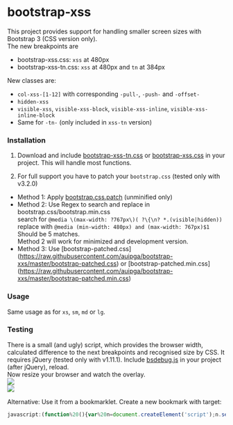 bootstrap-xss
=============

This project provides support for handling smaller screen sizes with Bootstrap 3 (CSS version only).<br>
The new breakpoints are
* bootstrap-xss.css: `xss` at 480px
* bootstrap-xss-tn.css: `xss` at 480px and `tn` at 384px

New classes are:
* `col-xss-[1-12]` with corresponding `-pull-`, `-push-` and `-offset-`
* `hidden-xss`
* `visible-xss`, `visible-xss-block`, `visible-xss-inline`, `visible-xss-inline-block`
* Same for `-tn-` (only included in `xss-tn` version)

### Installation

1. Download and include [bootstrap-xss-tn.css](https://raw.githubusercontent.com/auipga/bootstrap-xss/master/bootstrap-xss-tn.css) or [bootstrap-xss.css](https://raw.githubusercontent.com/auipga/bootstrap-xss/master/bootstrap-xss.css)  in your project. This will handle most functions.

2. For full support you have to patch your `bootstrap.css` (tested only with v3.2.0)
  * Method 1: Apply [bootstrap.css.patch](https://raw.githubusercontent.com/auipga/bootstrap-xss/master/bootstrap.css.patch) (unminified only)
  * Method 2: Use Regex to search and replace in bootstrap.css/bootstrap.min.css<br>
search for `@media \(max-width: ?767px\)( ?\{\n? *.(visible|hidden))`<br>
replace with `@media (min-width: 480px) and (max-width: 767px)$1`<br>
Should be 5 matches.<br>
Method 2 will work for minimized and development version.
  * Method 3: Use [bootstrap-patched.css] (https://raw.githubusercontent.com/auipga/bootstrap-xxs/master/bootstrap-patched.css) or [bootstrap-patched.min.css] (https://raw.githubusercontent.com/auipga/bootstrap-xxs/master/bootstrap-patched.min.css)

### Usage

Same usage as for `xs`, `sm`, `md` or `lg`.

### Testing
There is a small (and ugly) script, which provides the browser width, calculated difference to the next breakpoints and recognised size by CSS. It requires jQuery (tested only with v1.11.1). Include [bsdebug.js](https://github.com/auipga/bootstrap-xxs/blob/master/bsdebug.js) in your project (after jQuery), reload.<br>
Now resize your browser and watch the overlay.<br>
![](https://raw.githubusercontent.com/auipga/bootstrap-xxs/master/doc_images/bsdebug_1.png)<br>
![](https://raw.githubusercontent.com/auipga/bootstrap-xxs/master/doc_images/bsdebug_2.png)

Alternative: Use it from a bookmarklet. Create a new bookmark with target:
```javascript
javascript:(function%20(){var%20n=document.createElement('script');n.setAttribute('language','JavaScript');n.setAttribute('src','https://raw.githubusercontent.com/auipga/bootstrap-xxs/master/bsdebug_bookmarklet.min.js?rand='+new%20Date().getTime());document.body.appendChild(n);})();
```
